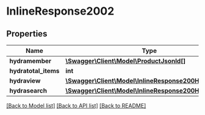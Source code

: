 # InlineResponse2002

## Properties
Name | Type | Description | Notes
------------ | ------------- | ------------- | -------------
**hydramember** | [**\Swagger\Client\Model\ProductJsonld[]**](ProductJsonld.md) |  | 
**hydratotal_items** | **int** |  | [optional] 
**hydraview** | [**\Swagger\Client\Model\InlineResponse200Hydraview**](InlineResponse200Hydraview.md) |  | [optional] 
**hydrasearch** | [**\Swagger\Client\Model\InlineResponse200Hydrasearch**](InlineResponse200Hydrasearch.md) |  | [optional] 

[[Back to Model list]](../../README.md#documentation-for-models) [[Back to API list]](../../README.md#documentation-for-api-endpoints) [[Back to README]](../../README.md)


